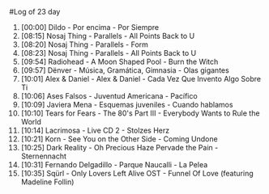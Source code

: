 #Log of 23 day

1. [00:00] Dildo - Por encima - Por Siempre
1. [08:15] Nosaj Thing - Parallels - All Points Back to U
1. [08:20] Nosaj Thing - Parallels - Form
1. [08:23] Nosaj Thing - Parallels - All Points Back to U
1. [09:54] Radiohead - A Moon Shaped Pool - Burn the Witch
1. [09:57] Dënver - Música, Gramática, Gimnasia - Olas gigantes
1. [10:01] Alex & Daniel - Alex & Daniel - Cada Vez Que Invento Algo Sobre Ti
1. [10:06] Ases Falsos - Juventud Americana - Pacífico
1. [10:09] Javiera Mena - Esquemas juveniles - Cuando hablamos
1. [10:10] Tears for Fears - The 80's Part III - Everybody Wants to Rule the World
1. [10:14] Lacrimosa - Live CD 2 - Stolzes Herz
1. [10:21] Korn - See You on the Other Side - Coming Undone
1. [10:25] Dark Reality - Oh Precious Haze Pervade the Pain - Sternennacht
1. [10:31] Fernando Delgadillo - Parque Naucalli - La Pelea
1. [10:35] Sqürl - Only Lovers Left Alive OST - Funnel Of Love (featuring Madeline Follin)
